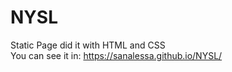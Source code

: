 # NYSL
Static Page did it with HTML and CSS
<br>You can see it in: 
https://sanalessa.github.io/NYSL/
